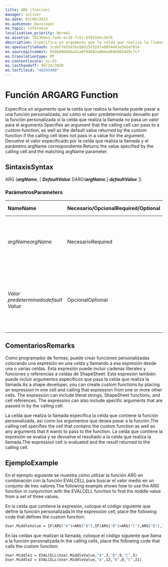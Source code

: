 ```yaml
---
title: ARG (función)
manager: soliver
ms.date: 03/09/2015
ms.audience: Developer
ms.topic: reference
localization_priority: Normal
ms.assetid: 781369e1-fade-ec10-7c51-0f921b5c3b76
description: Especifica un argumento que la celda que realiza la llamada puede pasar a una función personalizada, así como el valor predeterminado devuelto por la función personalizada si la celda que realiza la llamada no pasa un valor para el argumento. Devuelve el valor especificado por la celda que realiza la llamada y el parámetro argName correspondiente.
ms.openlocfilehash: 3cde7fe55d7bc60d15f32d7ad954443e545af914
ms.sourcegitcommit: 939bd9686ba41a8f94b82e004ed84b9054d9c7cf
ms.translationtype: MT
ms.contentlocale: es-ES
ms.lasthandoff: 09/28/2020
ms.locfileid: "48293488"
---
```

# <a name="arg-function"></a><span data-ttu-id="83e3d-104">Función ARG</span><span class="sxs-lookup"><span data-stu-id="83e3d-104">ARG Function</span></span>

<span data-ttu-id="83e3d-105">Especifica un argumento que la celda que realiza la llamada puede pasar a una función personalizada, así como el valor predeterminado devuelto por la función personalizada si la celda que realiza la llamada no pasa un valor para el argumento.</span><span class="sxs-lookup"><span data-stu-id="83e3d-105">Specifies an argument that the calling cell can pass to a custom function, as well as the default value returned by the custom function if the calling cell does not pass in a value for the argument.</span></span> <span data-ttu-id="83e3d-106">Devuelve el valor especificado por la celda que realiza la llamada y el parámetro argName correspondiente.</span><span class="sxs-lookup"><span data-stu-id="83e3d-106">Returns the value specified by the calling cell and the matching argName parameter.</span></span>
  
## <a name="syntax"></a><span data-ttu-id="83e3d-107">Sintaxis</span><span class="sxs-lookup"><span data-stu-id="83e3d-107">Syntax</span></span>

<span data-ttu-id="83e3d-108">ARG (***argName***, [ ***DefaultValue*** ])</span><span class="sxs-lookup"><span data-stu-id="83e3d-108">ARG(***argName***,[ ***defaultValue*** ])</span></span> 
  
### <a name="parameters"></a><span data-ttu-id="83e3d-109">Parámetros</span><span class="sxs-lookup"><span data-stu-id="83e3d-109">Parameters</span></span>

|<span data-ttu-id="83e3d-110">**Name**</span><span class="sxs-lookup"><span data-stu-id="83e3d-110">**Name**</span></span>|<span data-ttu-id="83e3d-111">**Necesario/Opcional**</span><span class="sxs-lookup"><span data-stu-id="83e3d-111">**Required/Optional**</span></span>|<span data-ttu-id="83e3d-112">**Tipo de datos**</span><span class="sxs-lookup"><span data-stu-id="83e3d-112">**Data Type**</span></span>|<span data-ttu-id="83e3d-113">**Descripción**</span><span class="sxs-lookup"><span data-stu-id="83e3d-113">**Description**</span></span>|
|:-----|:-----|:-----|:-----|
| <span data-ttu-id="83e3d-114">_argName_</span><span class="sxs-lookup"><span data-stu-id="83e3d-114">_argName_</span></span> <br/> |<span data-ttu-id="83e3d-115">Necesario</span><span class="sxs-lookup"><span data-stu-id="83e3d-115">Required</span></span>  <br/> |<span data-ttu-id="83e3d-116">**String**</span><span class="sxs-lookup"><span data-stu-id="83e3d-116">**String**</span></span> <br/> |<span data-ttu-id="83e3d-117">Nombre de un argumento que la celda que realiza la llamada puede pasar a la función</span><span class="sxs-lookup"><span data-stu-id="83e3d-117">The name of an argument that the calling cell can pass into the function.</span></span>  <br/> |
| <span data-ttu-id="83e3d-118">_Valor predeterminado_</span><span class="sxs-lookup"><span data-stu-id="83e3d-118">_default Value_</span></span> <br/> |<span data-ttu-id="83e3d-119">Opcional</span><span class="sxs-lookup"><span data-stu-id="83e3d-119">Optional</span></span>  <br/> |<span data-ttu-id="83e3d-120">**Numérico**</span><span class="sxs-lookup"><span data-stu-id="83e3d-120">**Numeric**</span></span> <br/> |<span data-ttu-id="83e3d-121">El valor devuelto por ARG si la celda que realiza la llamada no pasa un valor para el parámetro  _argName_ .</span><span class="sxs-lookup"><span data-stu-id="83e3d-121">The value returned by ARG if the calling cell did not pass in a value for the  _argName_ parameter.</span></span>  <br/> |
   
## <a name="remarks"></a><span data-ttu-id="83e3d-122">Comentarios</span><span class="sxs-lookup"><span data-stu-id="83e3d-122">Remarks</span></span>

<span data-ttu-id="83e3d-p103">Como programador de formas, puede crear funciones personalizadas colocando una expresión en una celda y llamando a esa expresión desde una o varias celdas. Esta expresión puede incluir cadenas literales y funciones y referencias a celdas de ShapeSheet. Esta expresión también puede incluir argumentos específicos que pasa la celda que realiza la llamada.</span><span class="sxs-lookup"><span data-stu-id="83e3d-p103">As a shape developer, you can create custom functions by placing an expression in one cell and calling that expression from one or more other cells. The expression can include literal strings, ShapeSheet functions, and cell references. The expression can also include specific arguments that are passed in by the calling cell.</span></span> 
  
<span data-ttu-id="83e3d-126">La celda que realiza la llamada especifica la celda que contiene la función personalizada, así como los argumentos que desea pasar a la función.</span><span class="sxs-lookup"><span data-stu-id="83e3d-126">The calling cell specifies the cell that contains the custom function as well as any arguments that it wants to pass to the function.</span></span> <span data-ttu-id="83e3d-127">La celda que contiene la expresión se evalúa y se devuelve el resultado a la celda que realiza la llamada.</span><span class="sxs-lookup"><span data-stu-id="83e3d-127">The expression cell is evaluated and the result returned to the calling cell.</span></span>
  
## <a name="example"></a><span data-ttu-id="83e3d-128">Ejemplo</span><span class="sxs-lookup"><span data-stu-id="83e3d-128">Example</span></span>

<span data-ttu-id="83e3d-129">En el ejemplo siguiente se muestra cómo utilizar la función ARG en combinación con la función EVALCELL para buscar el valor medio en un conjunto de tres valores.</span><span class="sxs-lookup"><span data-stu-id="83e3d-129">The following example shows how to use the ARG function in conjunction with the EVALCELL function to find the middle value from a set of three values.</span></span> 
  
<span data-ttu-id="83e3d-130">En la celda que contiene la expresión, coloque el código siguiente que define la función personalizada:</span><span class="sxs-lookup"><span data-stu-id="83e3d-130">In the expression cell, place the following code that defines the custom function:</span></span> 
  
```vb
User.MiddleValue = IF(ARG("A")>ARG("B"),IF(ARG("B")>ARG("C"),ARG("B"),IF(ARG("A")>ARG("C"),ARG("C"),ARG("A"))),IF(ARG("A")>ARG("C"),ARG("A"),IF(ARG("B")>ARG("C"),ARG("C"),ARG("B"))))
```

<span data-ttu-id="83e3d-131">En las celdas que realizan la llamada, coloque el código siguiente que llama a la función personalizada:</span><span class="sxs-lookup"><span data-stu-id="83e3d-131">In the calling cells, place the following code that calls the custom function:</span></span>
  
```vb
User.Middle1 = EVALCELL(User.MiddleValue,"A",3,"B",9,"C",5) 
User.Middle2 = EVALCELL(User.MiddleValue,"A",12,"B",0,"C",21) 

```



